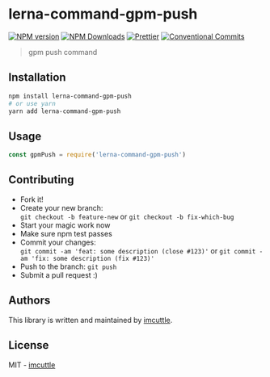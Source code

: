 # lerna-command-gpm-push

[![NPM version](https://img.shields.io/npm/v/lerna-command-gpm-push.svg?style=flat-square)](https://www.npmjs.com/package/lerna-command-gpm-push)
[![NPM Downloads](https://img.shields.io/npm/dm/lerna-command-gpm-push.svg?style=flat-square&maxAge=43200)](https://www.npmjs.com/package/lerna-command-gpm-push)
[![Prettier](https://img.shields.io/badge/code_style-prettier-ff69b4.svg?style=flat-square)](https://prettier.io/)
[![Conventional Commits](https://img.shields.io/badge/Conventional%20Commits-1.0.0-yellow.svg?style=flat-square)](https://conventionalcommits.org)

> gpm push command

## Installation

```bash
npm install lerna-command-gpm-push
# or use yarn
yarn add lerna-command-gpm-push
```

## Usage

```javascript
const gpmPush = require('lerna-command-gpm-push')
```

## Contributing

- Fork it!
- Create your new branch:  
  `git checkout -b feature-new` or `git checkout -b fix-which-bug`
- Start your magic work now
- Make sure npm test passes
- Commit your changes:  
  `git commit -am 'feat: some description (close #123)'` or `git commit -am 'fix: some description (fix #123)'`
- Push to the branch: `git push`
- Submit a pull request :)

## Authors

This library is written and maintained by [imcuttle](mailto:imcuttle@163.com).

## License

MIT - [imcuttle](mailto:imcuttle@163.com)
